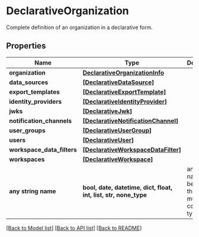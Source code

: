 # DeclarativeOrganization

Complete definition of an organization in a declarative form.

## Properties
Name | Type | Description | Notes
------------ | ------------- | ------------- | -------------
**organization** | [**DeclarativeOrganizationInfo**](DeclarativeOrganizationInfo.md) |  | 
**data_sources** | [**[DeclarativeDataSource]**](DeclarativeDataSource.md) |  | [optional] 
**export_templates** | [**[DeclarativeExportTemplate]**](DeclarativeExportTemplate.md) |  | [optional] 
**identity_providers** | [**[DeclarativeIdentityProvider]**](DeclarativeIdentityProvider.md) |  | [optional] 
**jwks** | [**[DeclarativeJwk]**](DeclarativeJwk.md) |  | [optional] 
**notification_channels** | [**[DeclarativeNotificationChannel]**](DeclarativeNotificationChannel.md) |  | [optional] 
**user_groups** | [**[DeclarativeUserGroup]**](DeclarativeUserGroup.md) |  | [optional] 
**users** | [**[DeclarativeUser]**](DeclarativeUser.md) |  | [optional] 
**workspace_data_filters** | [**[DeclarativeWorkspaceDataFilter]**](DeclarativeWorkspaceDataFilter.md) |  | [optional] 
**workspaces** | [**[DeclarativeWorkspace]**](DeclarativeWorkspace.md) |  | [optional] 
**any string name** | **bool, date, datetime, dict, float, int, list, str, none_type** | any string name can be used but the value must be the correct type | [optional]

[[Back to Model list]](../README.md#documentation-for-models) [[Back to API list]](../README.md#documentation-for-api-endpoints) [[Back to README]](../README.md)



